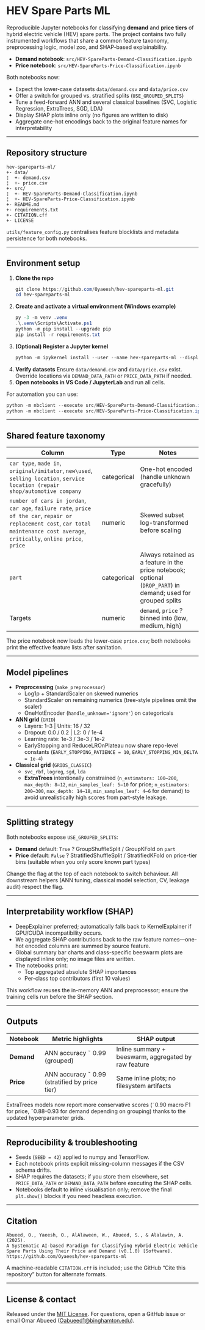 # HEV Spare Parts ML

Reproducible Jupyter notebooks for classifying **demand** and **price tiers** of hybrid electric vehicle (HEV) spare parts. The project contains two fully instrumented workflows that share a common feature taxonomy, preprocessing logic, model zoo, and SHAP-based explainability.

- **Demand notebook**: `src/HEV-SpareParts-Demand-Classification.ipynb`
- **Price notebook**: `src/HEV-SpareParts-Price-Classification.ipynb`

Both notebooks now:
- Expect the lower-case datasets `data/demand.csv` and `data/price.csv`
- Offer a switch for grouped vs. stratified splits (`USE_GROUPED_SPLITS`)
- Tune a feed-forward ANN and several classical baselines (SVC, Logistic Regression, ExtraTrees, SGD, LDA)
- Display SHAP plots inline only (no figures are written to disk)
- Aggregate one-hot encodings back to the original feature names for interpretability

---

## Repository structure

```
hev-spareparts-ml/
+- data/
¦  +- demand.csv
¦  +- price.csv
+- src/
¦  +- HEV-SpareParts-Demand-Classification.ipynb
¦  +- HEV-SpareParts-Price-Classification.ipynb
+- README.md
+- requirements.txt
+- CITATION.cff
+- LICENSE
```

`utils/feature_config.py` centralises feature blocklists and metadata persistence for both notebooks.

---

## Environment setup

1. **Clone the repo**
   ```powershell
   git clone https://github.com/Oyaeesh/hev-spareparts-ml.git
   cd hev-spareparts-ml
   ```
2. **Create and activate a virtual environment (Windows example)**
   ```powershell
   py -3 -m venv .venv
   .\.venv\Scripts\Activate.ps1
   python -m pip install --upgrade pip
   pip install -r requirements.txt
   ```
3. **(Optional) Register a Jupyter kernel**
   ```powershell
   python -m ipykernel install --user --name hev-spareparts-ml --display-name "Python (.venv) hev-spareparts-ml"
   ```
4. **Verify datasets**
   Ensure `data/demand.csv` and `data/price.csv` exist. Override locations via `DEMAND_DATA_PATH` or `PRICE_DATA_PATH` if needed.
5. **Open notebooks in VS Code / JupyterLab** and run all cells.

For automation you can use:
```powershell
python -m nbclient --execute src/HEV-SpareParts-Demand-Classification.ipynb --path src
python -m nbclient --execute src/HEV-SpareParts-Price-Classification.ipynb --path src
```

---

## Shared feature taxonomy

| Column                                   | Type        | Notes                                      |
|------------------------------------------|-------------|--------------------------------------------|
| `car type`, `made in`, `original/imitator`, `new\used`, `selling location`, `service location (repair shop/automotive company` | categorical | One-hot encoded (handle unknown gracefully) |
| `number of cars in jordan`, `car age`, `failure rate`, `price of the car`, `repair or replacement cost`, `car total maintenance cost average`, `critically`, `online price`, `price` | numeric | Skewed subset log-transformed before scaling |
| `part`                                   | categorical | Always retained as a feature in the price notebook; optional (`DROP_PART`) in demand; used for grouped splits |
| Targets                                  | numeric     | `demand`, `price` ? binned into {low, medium, high} |

The price notebook now loads the lower-case `price.csv`; both notebooks print the effective feature lists after sanitation.

---

## Model pipelines

- **Preprocessing** (`make_preprocessor`)
  - Log1p + StandardScaler on skewed numerics
  - StandardScaler on remaining numerics (tree-style pipelines omit the scaler)
  - OneHotEncoder (`handle_unknown='ignore'`) on categoricals
- **ANN grid** (`GRID`)
  - Layers: 1–3 | Units: 16 / 32
  - Dropout: 0.0 / 0.2 | L2: 0 / 1e-4
  - Learning rate: 1e-3 / 3e-3 / 1e-2
  - EarlyStopping and ReduceLROnPlateau now share repo-level constants (`EARLY_STOPPING_PATIENCE = 10`, `EARLY_STOPPING_MIN_DELTA = 1e-4`)
- **Classical grid** (`GRIDS_CLASSIC`)
  - `svc_rbf`, `logreg`, `sgd`, `lda`
  - **ExtraTrees** intentionally constrained (`n_estimators: 100–200`, `max_depth: 8–12`, `min_samples_leaf: 5–10` for price; `n_estimators: 200–300`, `max_depth: 14–18`, `min_samples_leaf: 4–6` for demand) to avoid unrealistically high scores from part-style leakage.

---

## Splitting strategy

Both notebooks expose `USE_GROUPED_SPLITS`:

- **Demand** default: `True` ? GroupShuffleSplit / GroupKFold on `part`
- **Price** default: `False` ? StratifiedShuffleSplit / StratifiedKFold on price-tier bins (suitable when you only score known part types)

Change the flag at the top of each notebook to switch behaviour. All downstream helpers (ANN tuning, classical model selection, CV, leakage audit) respect the flag.

---

## Interpretability workflow (SHAP)

- DeepExplainer preferred; automatically falls back to KernelExplainer if GPU/CUDA incompatibility occurs.
- We aggregate SHAP contributions back to the raw feature names—one-hot encoded columns are summed by source feature.
- Global summary bar charts and class-specific beeswarm plots are displayed inline only; no image files are written.
- The notebooks print:
  - Top aggregated absolute SHAP importances
  - Per-class top contributors (first 10 values)

This workflow reuses the in-memory ANN and preprocessor; ensure the training cells run before the SHAP section.

---

## Outputs

| Notebook | Metric highlights | SHAP output |
|----------|------------------|-------------|
| **Demand** | ANN accuracy ˜ 0.99 (grouped) | Inline summary + beeswarm, aggregated by raw feature |
| **Price**  | ANN accuracy ˜ 0.99 (stratified by price tier) | Same inline plots; no filesystem artifacts |

ExtraTrees models now report more conservative scores (˜0.90 macro F1 for price, ˜0.88–0.93 for demand depending on grouping) thanks to the updated hyperparameter grids.

---

## Reproducibility & troubleshooting

- Seeds (`SEED = 42`) applied to numpy and TensorFlow.
- Each notebook prints explicit missing-column messages if the CSV schema drifts.
- SHAP requires the datasets; if you store them elsewhere, set `PRICE_DATA_PATH` or `DEMAND_DATA_PATH` before executing the SHAP cells.
- Notebooks default to inline visualisation only; remove the final `plt.show()` blocks if you need headless execution.

---

## Citation

```
Abueed, O., Yaeesh, O., AlAlaween, W., Abueed, S., & Alalawin, A. (2025).
A Systematic AI-based Paradigm for Classifying Hybrid Electric Vehicle Spare Parts Using Their Price and Demand (v0.1.0) [Software].
https://github.com/Oyaeesh/hev-spareparts-ml
```

A machine-readable `CITATION.cff` is included; use the GitHub “Cite this repository” button for alternate formats.

---

## License & contact

Released under the [MIT License](LICENSE). For questions, open a GitHub issue or email Omar Abueed (Oabueed1@binghamton.edu).
